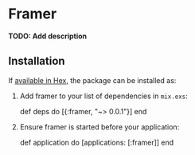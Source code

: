 # Framer

**TODO: Add description**

## Installation

If [available in Hex](https://hex.pm/docs/publish), the package can be installed as:

  1. Add framer to your list of dependencies in `mix.exs`:

        def deps do
          [{:framer, "~> 0.0.1"}]
        end

  2. Ensure framer is started before your application:

        def application do
          [applications: [:framer]]
        end
